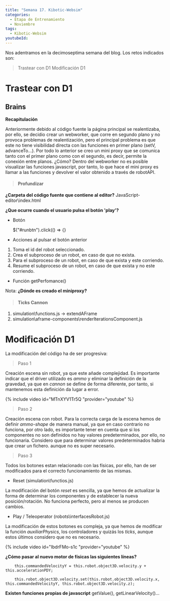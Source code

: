 ```yaml
---
title: "Semana 17. Kibotic-Websim"
categories:
  - Etapa de Entrenamiento
  - Noviembre
tags:
  - Kibotic-Websim
youtubeId: 
---
```



Nos adentramos en la decimoseptima semana del blog. Los retos indicados son:

> Trastear con D1 
> Modificación D1 

# Trastear con D1

## Brains

**Recapitulación**

Anteriormente debido al código fuente la página principal se realentizaba, por ello, se decidio crear un webworker, que corre en segundo plano y no provoca problemas de realentización, pero el principal problema es que este no tiene visibilidad directa con las funciones en primer plano (setV, advanceTo...). Por todo lo anterior se creo un mini proxy que se comunica tanto con el primer plano como con el segundo, es decir, permite la conexión entre planos. ¿Cómo? Dentro del webworker no es posible visualizar las funciones javascript, por tanto, lo que hace el mini proxy es llamar a las funciones y devolver el valor obtenido a través de robotAPI.

> #### Profundizar 

**¿Carpeta del código fuente que contiene al editor?** 
JavaScript-editor\index.html

**¿Que ocurre cuando el usuario pulsa el botón 'play'?**

* Botón

  $("#runbtn").click(() => {}

* Acciones al pulsar el botón anterior

1. Toma el id del robot seleccionado.
2. Crea el subproceso de un robot, en caso de que no exista.
3. Para el subproceso de un robot, en caso de que exista y este corriendo. 
4. Resume el subproceso de un robot, en caso de que exista y no este corriendo. 

* Función getPerfomance()

Nota: **¿Dónde es creado el miniproxy?**

> #### Ticks Cannon 

1. simulation\functions.js -> extendAFrame 
2. simulation\aframe-components\renderIterationsComponent.js 


# Modificación D1

La modificación del código ha de ser progresiva:

> Paso 1

Creación escena sin robot, ya que este añade complejidad. Es importante indicar que el driver utilizado es *ammo* y eliminar la definición de la gravedad, ya que en *cannon* se define de forma diferente, por tanto, si mantenemos esta definición da lugar a error. 

{% include video id="MTnXYV1Tr5Q "provider="youtube" %}

> Paso 2

Creación escena con robot. Para la correcta carga de la escena hemos de definir *ammo-shape* de manera manual, ya que en caso contrario no funciona, por otro lado, es importante tener en cuenta que si los componentes no son definidos no hay valores predeterminados, por ello, no funcionaria. Considero que para determinar valores predeterminados habria que crear un fichero. aunque no es super necesario. 

> Paso 3 

Todos los botones estan relacionado con las físicas, por ello, han de ser modificados para el correcto funcionamiento de las mismas. 

- Reset (simulation\functios.js)

La modificación del botón *reset* es sencilla, ya que hemos de actualizar la forma de determinar los componentes y de establecer la nueva posición/rotación. No funciona perfecto, pero al menos se producen cambios.

- Play / Teleoperator (robots\interfacesRobot.js)

La modificación de estos botones es compleja, ya que hemos de modificar la función *auxiliarPhysics*, los controladores y quizás los *ticks*, aunque estos últimos considero que no es necesario. 

{% include video id="IbdrFMo-s1c "provider="youtube" %}

**¿Cómo pasar al nuevo motor de físicas las siguientes líneas?**

        this.commandedVelocityY = this.robot.object3D.velocity.y + this.accelerationPDY;

        this.robot.object3D.velocity.set(this.robot.object3D.velocity.x, this.commandedVelocityY, this.robot.object3D.velocity.z);

**Existen funciones propias de javascript** getValue(), getLinearVelocity()...














